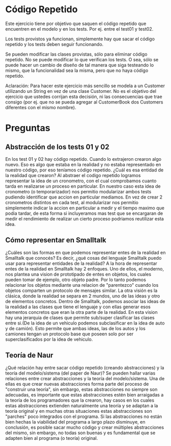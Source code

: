 # Código Repetido

Este ejercicio tiene por objetivo que saquen el código repetido que encuentren en el modelo y en los tests. Por ej. entre el test01 y test02.

Los tests provistos ya funcionan, simplemente hay que sacar el código repetido y los tests deben seguir funcionando.

Se pueden modificar las clases provistas, sólo para eliminar código repetido. No se puede modificar lo que verifican los tests. O sea, sólo se puede hacer un cambio de diseño de tal manera que siga testeando lo mismo, que la funcionalidad sea la misma, pero que no haya código repetido.

Aclaración: Para hacer este ejercicio más sencillo se modela a un Customer utilizando un String en vez de una clase Customer. No es el objetivo del ejercicio que ustedes corrijan esta decisión, ni las consecuencias que trae consigo (por ej. que no se pueda agregar al CustomerBook dos Customers diferentes con el mismo nombre).


# Preguntas

## Abstracción de los tests 01 y 02 

En los test 01 y 02 hay código repetido. Cuando lo extrajeron crearon algo nuevo. Eso es algo que estaba en la realidad y no estaba representado en nuestro código, por eso teníamos código repetido. ¿Cuál es esa entidad de la realidad que crearon?
Al abstraer el codigo repetido logramos representar la idea de un cronometro, con el cual comprobamos cuanto tarda en realizarse un proceso en particular. En nuestro caso esta idea de cronometro (o temporarizador) nos permitio modularizar ambos tests pudiendo identificar que accion en particular mediamos. En vez de crear 2 cronometros distintos en cada test, al modularizar nos permitio simplemente indicar la accion en particular a medir y el tiempo maximo que podia tardar, de esta forma si incluyeramos mas test que se encargaran de medir el rendimiento de realizar un cierto proceso podriamos reutilizar esta idea.


## Cómo representar en Smalltalk

¿Cuáles son las formas en que podemos representar entes de la realidad en Smalltalk que conocés? Es decir, ¿qué cosas del lenguaje Smalltalk puedo usar para representar entidades de la realidad?
A la hora de representar entes de la realidad en Smalltalk hay 2 enfoques.
Uno de ellos, el moderno, nos plantea una vision de prototipado de entes en objetos, los cuales pueden tomar de ejemplo, otro objeto padre. Por lo tanto podemos relacionar los objetos mediante una relacion de "parentezco" cuando los objetos comparten un protocolo de mensajes similar.
La otra visión es la clásica, donde la realidad se separa en 2 mundos, uno de las ideas y otro de elementos concretos. Dentro de Smalltalk, podemos asociar las ideas de la realidad a las clases que tiene el lenguaje y con ellas generar esos elementos concretos que eran la otra parte de la realidad. En esta vision hay una jerarquia de clases que permite sub/super clasificar las clases entre si.(De la idea de un vehiculo podemos subclasificar en la idea de auto y de camión). Esto permite que ambas ideas, las de los autos y los camiones tengan un protocolo base que poseen solo por ser superclasificados por la idea de vehiculo.

## Teoría de Naur

¿Qué relación hay entre sacar código repetido (creando abstracciones) y la teoría del modelo/sistema (del paper de Naur)?
Se pueden hallar varias relaciones entre crear abstracciones y la teoría del modelo/sistema. Una de ellas es que crear nuevas abstracciones forma parte del proceso de "construir una teoría", sin embargo, estas abstracciones no siempre son adecuadas, es importante que estas abstracciones estén bien arraigadas a la teoría de los programadores que la crearon, hay casos en los cuales estas abstracciones extienden naturalmente una teoría y se adaptan a la teoría original y en muchas otras situaciones estas abstracciones son "parches" poco integrados con el programa. Si las abstracciones no están bien hechas la viabilidad del programa a largo plazo disminuye, en conclusión, es posible sacar mucho código y crear múltiples abstracciones del mismo, sin embargo, no todas son buenas y es fundamental que se adapten bien al programa (o teoría) original.



